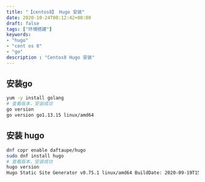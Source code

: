 ```yaml
---
title: "【centos8】 Hugo 安装"
date: 2020-10-24T00:12:42+08:00
draft: false
tags: ["环境搭建"]
keywords:
- "hugo"
- "cent os 8"
- "go"
description : "Centos8 Hugo 安装"
---
```


## 安装go

```bash
yum -y install golang
# 查看版本，安装成功
go version
go version go1.13.15 linux/amd64
```

<!--more-->

## 安装 hugo

```bash
dnf copr enable daftaupe/hugo
sudo dnf install hugo
# 查看版本，安装成功
hugo version
Hugo Static Site Generator v0.75.1 linux/amd64 BuildDate: 2020-09-19T15:38:39Z
```